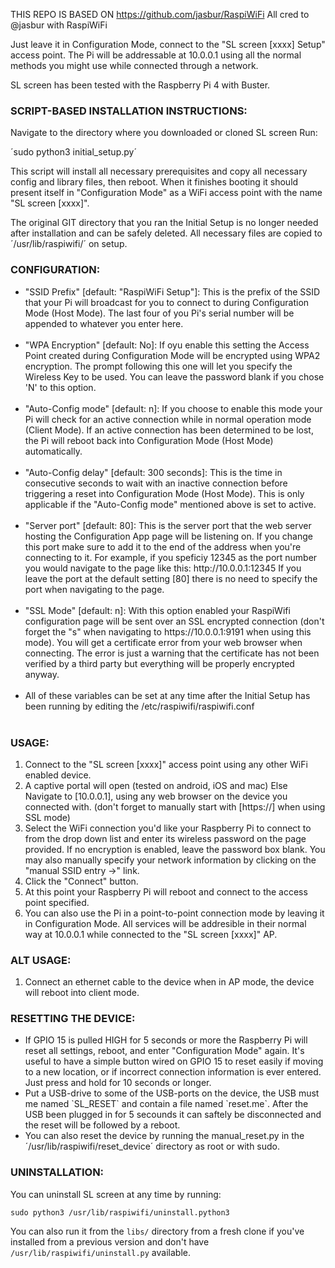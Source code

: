 THIS REPO IS BASED ON https://github.com/jasbur/RaspiWiFi
All cred to @jasbur with RaspiWiFi

Just leave it in Configuration Mode, connect to the "SL screen [xxxx] Setup" access
point. The Pi will be addressable at 10.0.0.1 using all the normal methods you
might use while connected through a network.

SL screen has been tested with the Raspberry Pi 4 with Buster.

### SCRIPT-BASED INSTALLATION INSTRUCTIONS:

Navigate to the directory where you downloaded or cloned SL screen
Run:

´sudo python3 initial_setup.py´

This script will install all necessary prerequisites and copy all necessary
config and library files, then reboot. When it finishes booting it should
present itself in "Configuration Mode" as a WiFi access point with the
name "SL screen [xxxx]".

The original GIT directory that you ran the Initial Setup is no longer
needed after installation and can be safely deleted. All necessary files are
copied to ´/usr/lib/raspiwifi/´ on setup.


### CONFIGURATION:
<ul>
<li>"SSID Prefix" [default: "RaspiWiFi Setup"]: This is the prefix of the SSID
      that your Pi will broadcast for you to connect to during
      Configuration Mode (Host Mode). The last four of you Pi's serial number
      will be appended to whatever you enter here.</li>
<br/>
<li>"WPA Encryption" [default: No]: If oyu enable this setting the Access Point
      created during Configuration Mode will be encrypted using WPA2 encryption.
      The prompt following this one will let you specify the Wireless Key to be
      used. You can leave the password blank if you chose 'N' to this option.</li>
<br/>
<li>"Auto-Config mode" [default: n]: If you choose to enable this mode your Pi
      will check for an active connection while in normal operation mode (Client Mode).
      If an active connection has been determined to be lost, the Pi will reboot
      back into Configuration Mode (Host Mode) automatically.</li>
<br/>
<li>"Auto-Config delay" [default: 300 seconds]: This is the time in consecutive
      seconds to wait with an inactive connection before triggering a reset into
      Configuration Mode (Host Mode). This is only applicable if the
      "Auto-Config mode" mentioned above is set to active.</li>
<br/>
<li>"Server port" [default: 80]: This is the server port that the web server
      hosting the Configuration App page will be listening on. If you change
      this port make sure to add it to the end of the address when you're
      connecting to it. For example, if you speficiy 12345 as the port number
      you would navigate to the page like this: http://10.0.0.1:12345 If you
      leave the port at the default setting [80] there is no need to specify the
      port when navigating to the page.</li>
<br/>
<li>"SSL Mode" [default: n]: With this option enabled your RaspiWifi
      configuration page will be sent over an SSL encrypted connection (don't
      forget the "s" when navigating to https://10.0.0.1:9191 when using
      this mode). You will get a certificate error from your web browser when
      connecting. The error is just a warning that the certificate has not been
      verified by a third party but everything will be properly encrypted anyway.</li>
<br/>
<li>All of these variables can be set at any time after the Initial Setup has
been running by editing the /etc/raspiwifi/raspiwifi.conf</li>
<br/>
</ul>
      
### USAGE:

<ol>
<li>Connect to the "SL screen [xxxx]" access point using any other WiFi enabled
device.</li>

<li>A captive portal will open (tested on android, iOS and mac) 
Else  Navigate to [10.0.0.1], using any web browser on the device you
connected with. 
(don't forget to manually start with [https://] when using SSL mode)</li>

<li>Select the WiFi connection you'd like your Raspberry Pi to connect to from
the drop down list and enter its wireless password on the page provided. If no
encryption is enabled, leave the password box blank. You may also manually
specify your network information by clicking on the "manual SSID entry ->" link.</li>

<li>Click the "Connect" button.</li>

<li>At this point your Raspberry Pi will reboot and connect to the access point
specified.</li>

<li>You can also use the Pi in a point-to-point connection mode by leaving it in
Configuration Mode. All services will be addresible in their normal way at
10.0.0.1 while connected to the "SL screen [xxxx]" AP.</li>
</ol>

### ALT USAGE:
<ol>
<li>Connect an ethernet cable to the device when in AP mode, the device will reboot
      into client mode.</li> 
</ol>


### RESETTING THE DEVICE:
<ul>
 <li>If GPIO 15 is pulled HIGH for 5 seconds or more the Raspberry Pi will reset
all settings, reboot, and enter "Configuration Mode" again. It's useful to have
a simple button wired on GPIO 15 to reset easily if moving to a new location,
or if incorrect connection information is ever entered. Just press and hold for
10 seconds or longer. </li>

<li>Put a USB-drive to some of the USB-ports on the device, the USB must me named `SL_RESET`
and contain a file named `reset.me`. After the USB been plugged in for 5 secounds it can saftely
be disconnected and the reset will be followed by a reboot. </li>

<li>You can also reset the device by running the manual_reset.py in the
´/usr/lib/raspiwifi/reset_device´ directory as root or with sudo.</li>
</ul>

### UNINSTALLATION:

You can uninstall SL screen at any time by running:

   `sudo python3 /usr/lib/raspiwifi/uninstall.python3`

You can also run it from the `libs/` directory from a fresh clone if you've
installed from a previous version and don't have `/usr/lib/raspiwifi/uninstall.py`
available.
